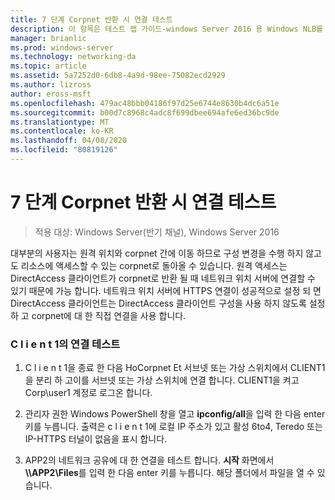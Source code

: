 ```yaml
---
title: 7 단계 Corpnet 반환 시 연결 테스트
description: 이 항목은 테스트 랩 가이드-windows Server 2016 용 Windows NLB를 사용 하는 클러스터의 DirectAccess 시연에 포함 되어 있습니다.
manager: brianlic
ms.prod: windows-server
ms.technology: networking-da
ms.topic: article
ms.assetid: 5a7252d0-6db8-4a9d-98ee-75082ecd2929
ms.author: lizross
author: eross-msft
ms.openlocfilehash: 479ac48bbb04186f97d25e6744e8630b4dc6a51e
ms.sourcegitcommit: b00d7c8968c4adc8f699dbee694afe6ed36bc9de
ms.translationtype: MT
ms.contentlocale: ko-KR
ms.lasthandoff: 04/08/2020
ms.locfileid: "80819126"
---
```

# <a name="step-7-test-connectivity-when-returning-to-the-corpnet"></a>7 단계 Corpnet 반환 시 연결 테스트

>적용 대상: Windows Server(반기 채널), Windows Server 2016

대부분의 사용자는 원격 위치와 corpnet 간에 이동 하므로 구성 변경을 수행 하지 않고도 리소스에 액세스할 수 있는 corpnet로 돌아올 수 있습니다. 원격 액세스는 DirectAccess 클라이언트가 corpnet로 반환 될 때 네트워크 위치 서버에 연결할 수 있기 때문에 가능 합니다. 네트워크 위치 서버에 HTTPS 연결이 성공적으로 설정 되 면 DirectAccess 클라이언트는 DirectAccess 클라이언트 구성을 사용 하지 않도록 설정 하 고 corpnet에 대 한 직접 연결을 사용 합니다.  
  
### <a name="test-connectivity-on-client1"></a>C l i e n t 1의 연결 테스트  
  
1. C l i e n t 1을 종료 한 다음 HoCorpnet Et 서브넷 또는 가상 스위치에서 CLIENT1을 분리 하 고이를 서브넷 또는 가상 스위치에 연결 합니다. CLIENT1을 켜고 Corp\user1 계정로 로그온 합니다.  
  
2. 관리자 권한 Windows PowerShell 창을 열고 **ipconfig/all**을 입력 한 다음 enter 키를 누릅니다. 출력은 c l i e n t 1에 로컬 IP 주소가 있고 활성 6to4, Teredo 또는 IP-HTTPS 터널이 없음을 표시 합니다.  
  
3. APP2의 네트워크 공유에 대 한 연결을 테스트 합니다. **시작** 화면에서<strong>\\\APP2\Files</strong>를 입력 한 다음 enter 키를 누릅니다. 해당 폴더에서 파일을 열 수 있습니다.  
  


